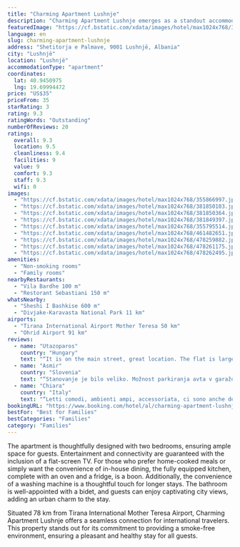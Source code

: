 ```yaml
---
title: "Charming Apartment Lushnje"
description: "Charming Apartment Lushnje emerges as a standout accommodation option in Lushnjë, offering guests a refreshing blend of comfort and convenience."
featuredImage: "https://cf.bstatic.com/xdata/images/hotel/max1024x768/355866997.jpg?k=cb41ec12cc90e04d7782f366d0f68380d07b302b6789449152a583e84e9ff86b&o=&hp=1"
language: en
slug: charming-apartment-lushnje
address: "Shetitorja e Palmave, 9001 Lushnjë, Albania"
city: "Lushnjë"
location: "Lushnjë"
accommodationType: "apartment"
coordinates:
  lat: 40.9450975
  lng: 19.69994472
price: "US$35"
priceFrom: 35
starRating: 3
rating: 9.3
ratingWords: "Outstanding"
numberOfReviews: 20
ratings:
  overall: 9.3
  location: 9.5
  cleanliness: 9.4
  facilities: 9
  value: 9
  comfort: 9.3
  staff: 9.3
  wifi: 0
images:
  - "https://cf.bstatic.com/xdata/images/hotel/max1024x768/355866997.jpg?k=cb41ec12cc90e04d7782f366d0f68380d07b302b6789449152a583e84e9ff86b&o=&hp=1"
  - "https://cf.bstatic.com/xdata/images/hotel/max1024x768/381850103.jpg?k=3f204fd2a1d99995eb93185f86014457512bb78c8db390344f1a149579068e3c&o=&hp=1"
  - "https://cf.bstatic.com/xdata/images/hotel/max1024x768/381850364.jpg?k=1e641e44f1d981b74dc7c0f4ab75450f1dcffb99b646f46f01eae68563182598&o=&hp=1"
  - "https://cf.bstatic.com/xdata/images/hotel/max1024x768/381849397.jpg?k=d2b333baa658877f912c89b80bfcd31c19a9e606896b0c2dc18579aad6bf8121&o=&hp=1"
  - "https://cf.bstatic.com/xdata/images/hotel/max1024x768/355795514.jpg?k=eac8147a56dc38fd94a180009b07ac00f11ba403dc28e2b7e468d171186199df&o=&hp=1"
  - "https://cf.bstatic.com/xdata/images/hotel/max1024x768/461482651.jpg?k=297eaca9c77c88e1c94e00c485c93be923b3ae49ef073afbce8c5f1842f6dd41&o=&hp=1"
  - "https://cf.bstatic.com/xdata/images/hotel/max1024x768/478259882.jpg?k=d8081e3d618317246d268052a67b663a56e8ffa1b0e4d9b91b451427650e896b&o=&hp=1"
  - "https://cf.bstatic.com/xdata/images/hotel/max1024x768/478261175.jpg?k=1ffaa6a585d6e9b56d71cac75882ff976f82631655927e7a00fb38ce51d458fb&o=&hp=1"
  - "https://cf.bstatic.com/xdata/images/hotel/max1024x768/478262495.jpg?k=4569ecdd3bea663a9919e0bca82c01359cc0008e7506fcf2d83514432c9c3dfb&o=&hp=1"
amenities:
  - "Non-smoking rooms"
  - "Family rooms"
nearbyRestaurants:
  - "Vila Bardhe 100 m"
  - "Restorant Sebastiani 150 m"
whatsNearby:
  - "Sheshi I Bashkise 600 m"
  - "Divjake-Karavasta National Park 11 km"
airports:
  - "Tirana International Airport Mother Teresa 50 km"
  - "Ohrid Airport 91 km"
reviews:
  - name: "Utazoparos"
    country: "Hungary"
    text: "“It is on the main street, great location. The flat is large, spacious, good for a family. The language barriers made our arrival a bit complicated as the lady who gave us the key did not speak English (but we somehow figured everything out, and...”"
  - name: "Asmir"
    country: "Slovenia"
    text: "“Stanovanje je bilo veliko. Možnost parkiranja avta v garažo pod stavbo uz simbolično doplačilo.”"
  - name: "Chiara"
    country: "Italy"
    text: "“Letti comodi, ambienti ampi, accessoriata, ci sono anche dei giochi per bambini e le freccette.”"
bookingURL: "https://www.booking.com/hotel/al/charming-apartment-lushnje.en-gb.html?aid=8035640"
bestFor: "Best for Families"
bestCategories: "Families"
category: "Families"
---
```


The apartment is thoughtfully designed with two bedrooms, ensuring ample space for guests. Entertainment and connectivity are guaranteed with the inclusion of a flat-screen TV. For those who prefer home-cooked meals or simply want the convenience of in-house dining, the fully equipped kitchen, complete with an oven and a fridge, is a boon. Additionally, the convenience of a washing machine is a thoughtful touch for longer stays. The bathroom is well-appointed with a bidet, and guests can enjoy captivating city views, adding an urban charm to the stay.

Situated 78 km from Tirana International Mother Teresa Airport, Charming Apartment Lushnje offers a seamless connection for international travelers. This property stands out for its commitment to providing a smoke-free environment, ensuring a pleasant and healthy stay for all guests.